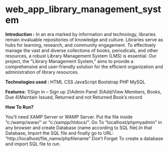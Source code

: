 # web_app_library_management_system

**Introduction :**
In an era marked by information and technology, libraries remain invaluable repositories of knowledge and culture. 
Libraries serve as hubs for learning, research, and community engagement. To effectively manage the vast and diverse collections of books, periodicals, and other resources, a robust Library Management System (LMS) is essential.
Our project, the "Library Management System," aims to provide a comprehensive and user-friendly solution for the efficient organization and administration of library resources.

**Technologies used :**
HTML 
CSS 
JavaScript
Bootstrap
PHP
MySQL


**Features:**
1)Sign in – Sign up
2)Admin Panel
3)Add/View Members, Books, Due
4)Maintain Issued, Returned and not Returned Book’s record

**How To Run?**

You’ll need XAMP Server or WAMP Server. Put the file inside “c:/wamp/www/” or “c:/xampp/htdocs/”. Go To “localhost/phpmyadmin” in any browser and create Database (name according to SQL file).In that Database, Import the SQL file and finally go to URL: “http://localhost/file_name/phpfilename”
Don’t Forget To create a database and import SQL file to run.
